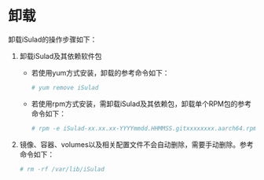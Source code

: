 # 卸载

卸载iSulad的操作步骤如下：

1. 卸载iSulad及其依赖软件包
    - 若使用yum方式安装，卸载的参考命令如下：

        ```sh
        # yum remove iSulad
        ```

    - 若使用rpm方式安装，需卸载iSulad及其依赖包，卸载单个RPM包的参考命令如下：

        ```sh
        # rpm -e iSulad-xx.xx.xx-YYYYmmdd.HHMMSS.gitxxxxxxxx.aarch64.rpm
        ```

2. 镜像、容器、volumes以及相关配置文件不会自动删除，需要手动删除。参考命令如下：

    ```sh
    # rm -rf /var/lib/iSulad
    ```
